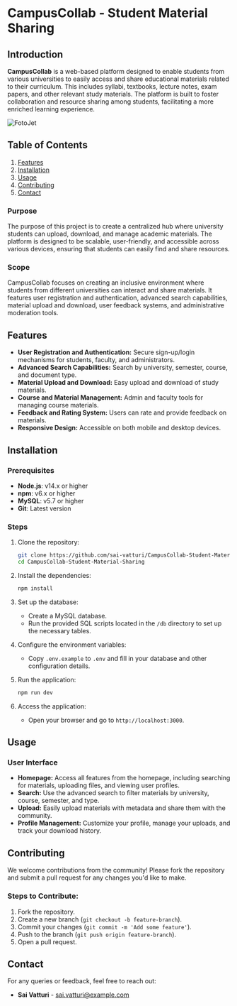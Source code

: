 
# CampusCollab - Student Material Sharing

## Introduction

**CampusCollab** is a web-based platform designed to enable students from various universities to easily access and share educational materials related to their curriculum. This includes syllabi, textbooks, lecture notes, exam papers, and other relevant study materials. The platform is built to foster collaboration and resource sharing among students, facilitating a more enriched learning experience.

![FotoJet](https://github.com/user-attachments/assets/2890fceb-474e-4ca9-9a85-eaa3519a7554)

## Table of Contents
1. [Features](#features)
2. [Installation](#installation)
3. [Usage](#usage)
4. [Contributing](#contributing)
5. [Contact](#contact)



### Purpose
The purpose of this project is to create a centralized hub where university students can upload, download, and manage academic materials. The platform is designed to be scalable, user-friendly, and accessible across various devices, ensuring that students can easily find and share resources.

### Scope
CampusCollab focuses on creating an inclusive environment where students from different universities can interact and share materials. It features user registration and authentication, advanced search capabilities, material upload and download, user feedback systems, and administrative moderation tools.

## Features
- **User Registration and Authentication:** Secure sign-up/login mechanisms for students, faculty, and administrators.
- **Advanced Search Capabilities:** Search by university, semester, course, and document type.
- **Material Upload and Download:** Easy upload and download of study materials.
- **Course and Material Management:** Admin and faculty tools for managing course materials.
- **Feedback and Rating System:** Users can rate and provide feedback on materials.
- **Responsive Design:** Accessible on both mobile and desktop devices.

## Installation

### Prerequisites
- **Node.js**: v14.x or higher
- **npm**: v6.x or higher
- **MySQL**: v5.7 or higher
- **Git**: Latest version

### Steps
1. Clone the repository:
   ```bash
   git clone https://github.com/sai-vatturi/CampusCollab-Student-Material-Sharing.git
   cd CampusCollab-Student-Material-Sharing
   ```

2. Install the dependencies:
   ```bash
   npm install
   ```

3. Set up the database:
   - Create a MySQL database.
   - Run the provided SQL scripts located in the `/db` directory to set up the necessary tables.

4. Configure the environment variables:
   - Copy `.env.example` to `.env` and fill in your database and other configuration details.

5. Run the application:
   ```bash
   npm run dev
   ```

6. Access the application:
   - Open your browser and go to `http://localhost:3000`.

## Usage

### User Interface
- **Homepage:** Access all features from the homepage, including searching for materials, uploading files, and viewing user profiles.
- **Search:** Use the advanced search to filter materials by university, course, semester, and type.
- **Upload:** Easily upload materials with metadata and share them with the community.
- **Profile Management:** Customize your profile, manage your uploads, and track your download history.


## Contributing
We welcome contributions from the community! Please fork the repository and submit a pull request for any changes you'd like to make.

### Steps to Contribute:
1. Fork the repository.
2. Create a new branch (`git checkout -b feature-branch`).
3. Commit your changes (`git commit -m 'Add some feature'`).
4. Push to the branch (`git push origin feature-branch`).
5. Open a pull request.

## Contact
For any queries or feedback, feel free to reach out:
- **Sai Vatturi** - sai.vatturi@example.com
